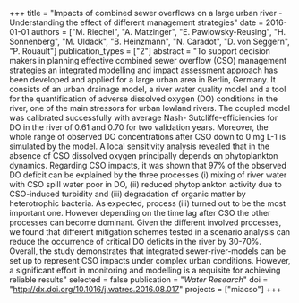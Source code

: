 +++
title = "Impacts of combined sewer overflows on a large urban river - Understanding the effect of different management strategies"
date = 2016-01-01
authors = ["M. Riechel", "A. Matzinger", "E. Pawlowsky-Reusing", "H. Sonnenberg", "M. Uldack", "B. Heinzmann", "N. Caradot", "D. von Seggern", "P. Rouault"]
publication_types = ["2"]
abstract = "To support decision makers in planning effective combined sewer overflow (CSO) management strategies an integrated modelling and impact assessment approach has been developed and applied for a large urban area in Berlin, Germany. It consists of an urban drainage model, a river water quality model and a tool for the quantification of adverse dissolved oxygen (DO) conditions in the river, one of the main stressors for urban lowland rivers. The coupled model was calibrated successfully with average Nash- Sutcliffe-efficiencies for DO in the river of 0.61 and 0.70 for two validation years. Moreover, the whole range of observed DO concentrations after CSO down to 0 mg L-1 is simulated by the model. A local sensitivity analysis revealed that in the absence of CSO dissolved oxygen principally depends on phytoplankton dynamics. Regarding CSO impacts, it was shown that 97% of the observed DO deficit can be explained by the three processes (i) mixing of river water with CSO spill water poor in DO, (ii) reduced phytoplankton activity due to CSO-induced turbidity and (iii) degradation of organic matter by heterotrophic bacteria. As expected, process (iii) turned out to be the most important one. However depending on the time lag after CSO the other processes can become dominant. Given the different involved processes, we found that different mitigation schemes tested in a scenario analysis can reduce the occurrence of critical DO deficits in the river by 30-70%. Overall, the study demonstrates that integrated sewer-river-models can be set up to represent CSO impacts under complex urban conditions. However, a significant effort in monitoring and modelling is a requisite for achieving reliable results"
selected = false
publication = "*Water Research*"
doi = "http://dx.doi.org/10.1016/j.watres.2016.08.017"
projects = ["miacso"]
+++

